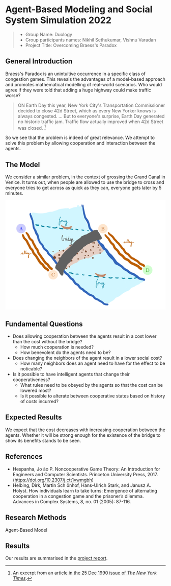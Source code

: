 # Agent-Based Modeling and Social System Simulation 2022

> * Group Name: Duology
> * Group participants names: Nikhil Sethukumar, Vishnu Varadan
> * Project Title: Overcoming Braess's Paradox

## General Introduction

<!-- (States your motivation clearly: why is it important / interesting to solve this problem?)
(Add real-world examples, if any)
(Put the problem into a historical context, from what does it originate? Are there already some proposed solutions?) -->

Braess's Paradox is an unintuitive occurrence in a specific class of congestion games. This reveals the advantages of a model-based approach and promotes mathematical modelling of real-world scenarios. Who would agree if they were told that adding a huge highway could make traffic worse?

> ON Earth Day this year, New York City's Transportation Commissioner decided to close 42d Street, which as every New Yorker knows is always congested. ... But to everyone's surprise, Earth Day generated no historic traffic jam. Traffic flow actually improved when 42d Street was closed. [^nytimes]

[^nytimes]: An excerpt from an [article in the 25 Dec 1990 issue of _The New York Times_](https://www.nytimes.com/1990/12/25/health/what-if-they-closed-42d-street-and-nobody-noticed.html). 

So we see that the problem is indeed of great relevance. We attempt to solve this problem by allowing cooperation and interaction between the agents.

## The Model

<!-- (Define dependent and independent variables you want to study. Say how you want to measure them.) (Why is your model a good abtraction of the problem you want to study?) (Are you capturing all the relevant aspects of the problem?) -->

We consider a similar problem, in the context of grossing the Grand Canal in Venice. It turns out, when people are allowed to use the bridge to cross and everyone tries to get across as quick as they can, everyone gets later by 5 minutes.

![Venice Rialto crossing](/presentation/images/Venice_bridge_crossing_illustration.png)



## Fundamental Questions

<!-- (At the end of the project you want to find the answer to these questions)
(Formulate a few, clear questions. Articulate them in sub-questions, from the more general to the more specific. ) -->

- Does allowing cooperation between the agents result in a cost lower than the cost without the bridge?
  - How much cooperation is needed?
  - How benevolent do the agents need to be?
- Does changing the neighbors of the agent result in a lower social cost?
  - How many neighbors does an agent need to have for the effect to be noticable?
- Is it possible to have intelligent agents that change their cooperativeness?
  - What rules need to be obeyed by the agents so that the cost can be lowered most?
  - Is it possible to alterate between cooperative states based on history of costs incurred?


## Expected Results

<!-- (What are the answers to the above questions that you expect to find before starting your research?) -->

We expect that the cost decreases with increasing cooperation between the agents. Whether it will be strong enough for the existence of the bridge to show its benefits stands to be seen.

## References 

<!-- (Add the bibliographic references you intend to use)
(Explain possible extension to the above models)
(Code / Projects Reports of the previous year) -->

- Hespanha, Jo ̃ao P.
  Noncooperative Game Theory: An Introduction for Engineers and Computer Scientists. Princeton University Press, 2017. (https://doi.org/10.2307/j.ctt1vwmgbh)
- Helbing, Dirk, Martin Sch ̈onhof, Hans-Ulrich Stark, and Janusz A. Holyst.
  How individuals learn to take turns: Emergence of alternating cooperation in a congestion game and the prisoner’s dilemma.
  Advances in Complex Systems, 8, no. 01 (2005): 87-116.


## Research Methods

Agent-Based Model

## Results

Our results are summarised in the [project report](/report/report.pdf).